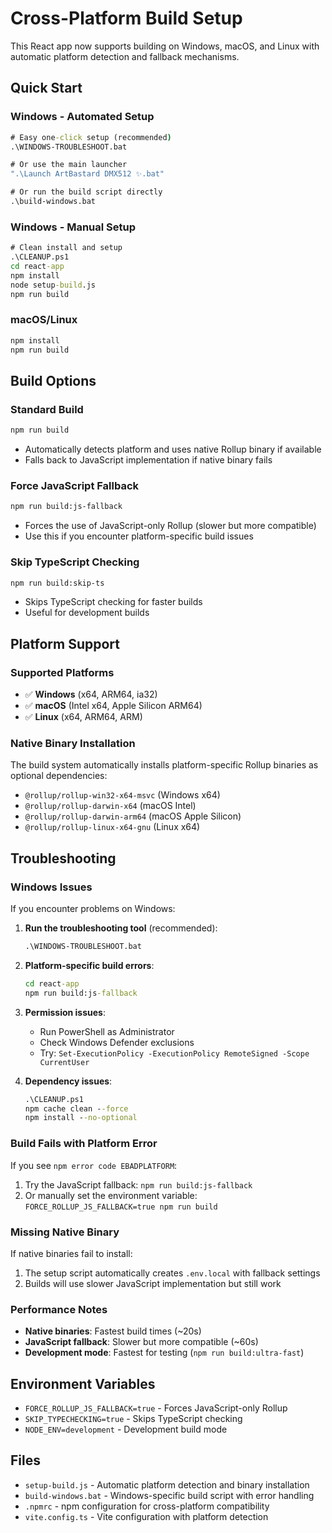 # Cross-Platform Build Setup

This React app now supports building on Windows, macOS, and Linux with automatic platform detection and fallback mechanisms.

## Quick Start

### Windows - Automated Setup
```cmd
# Easy one-click setup (recommended)
.\WINDOWS-TROUBLESHOOT.bat

# Or use the main launcher
".\Launch ArtBastard DMX512 ✨.bat"

# Or run the build script directly
.\build-windows.bat
```

### Windows - Manual Setup
```cmd
# Clean install and setup
.\CLEANUP.ps1
cd react-app
npm install
node setup-build.js
npm run build
```

### macOS/Linux
```bash
npm install
npm run build
```

## Build Options

### Standard Build
```bash
npm run build
```
- Automatically detects platform and uses native Rollup binary if available
- Falls back to JavaScript implementation if native binary fails

### Force JavaScript Fallback
```bash
npm run build:js-fallback
```
- Forces the use of JavaScript-only Rollup (slower but more compatible)
- Use this if you encounter platform-specific build issues

### Skip TypeScript Checking
```bash
npm run build:skip-ts
```
- Skips TypeScript checking for faster builds
- Useful for development builds

## Platform Support

### Supported Platforms
- ✅ **Windows** (x64, ARM64, ia32)
- ✅ **macOS** (Intel x64, Apple Silicon ARM64)  
- ✅ **Linux** (x64, ARM64, ARM)

### Native Binary Installation
The build system automatically installs platform-specific Rollup binaries as optional dependencies:
- `@rollup/rollup-win32-x64-msvc` (Windows x64)
- `@rollup/rollup-darwin-x64` (macOS Intel)
- `@rollup/rollup-darwin-arm64` (macOS Apple Silicon)
- `@rollup/rollup-linux-x64-gnu` (Linux x64)

## Troubleshooting

### Windows Issues
If you encounter problems on Windows:

1. **Run the troubleshooting tool** (recommended):
   ```cmd
   .\WINDOWS-TROUBLESHOOT.bat
   ```

2. **Platform-specific build errors**:
   ```cmd
   cd react-app
   npm run build:js-fallback
   ```

3. **Permission issues**:
   - Run PowerShell as Administrator
   - Check Windows Defender exclusions
   - Try: `Set-ExecutionPolicy -ExecutionPolicy RemoteSigned -Scope CurrentUser`

4. **Dependency issues**:
   ```cmd
   .\CLEANUP.ps1
   npm cache clean --force
   npm install --no-optional
   ```

### Build Fails with Platform Error
If you see `npm error code EBADPLATFORM`:
1. Try the JavaScript fallback: `npm run build:js-fallback`
2. Or manually set the environment variable: `FORCE_ROLLUP_JS_FALLBACK=true npm run build`

### Missing Native Binary
If native binaries fail to install:
1. The setup script automatically creates `.env.local` with fallback settings
2. Builds will use slower JavaScript implementation but still work

### Performance Notes
- **Native binaries**: Fastest build times (~20s)
- **JavaScript fallback**: Slower but more compatible (~60s)
- **Development mode**: Fastest for testing (`npm run build:ultra-fast`)

## Environment Variables

- `FORCE_ROLLUP_JS_FALLBACK=true` - Forces JavaScript-only Rollup
- `SKIP_TYPECHECKING=true` - Skips TypeScript checking
- `NODE_ENV=development` - Development build mode

## Files

- `setup-build.js` - Automatic platform detection and binary installation
- `build-windows.bat` - Windows-specific build script with error handling
- `.npmrc` - npm configuration for cross-platform compatibility
- `vite.config.ts` - Vite configuration with platform detection
